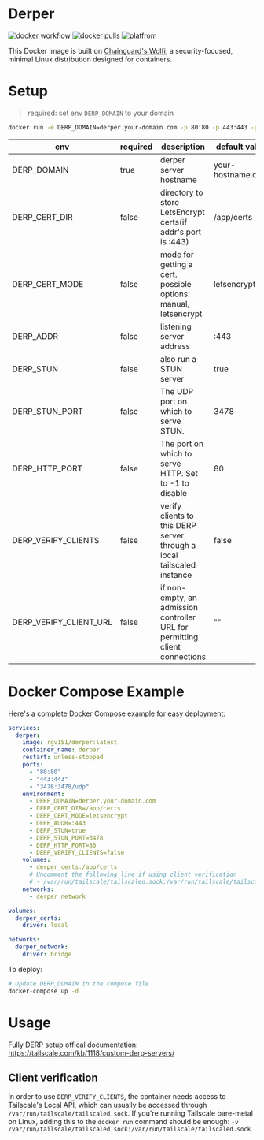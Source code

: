 # Derper

[![docker workflow](https://github.com/ba0f3/derper-docker/actions/workflows/docker-image.yml/badge.svg)](https://hub.docker.com/r/rgv151/derper)
[![docker pulls](https://img.shields.io/docker/pulls/rgv151/derper.svg?color=brightgreen)](https://hub.docker.com/r/rgv151/derper)
[![platfrom](https://img.shields.io/badge/platform-amd64%20%7C%20arm64-brightgreen)](https://hub.docker.com/r/rgv151/derper/tags)

This Docker image is built on [Chainguard's Wolfi](https://www.chainguard.dev/unchained/introducing-wolfi-the-first-linux-un-distro), a security-focused, minimal Linux distribution designed for containers.

# Setup

> required: set env `DERP_DOMAIN` to your domain

```bash
docker run -e DERP_DOMAIN=derper.your-domain.com -p 80:80 -p 443:443 -p 3478:3478/udp fredliang/derper
```

| env                    | required | description                                                                 | default value     |
| -------------------    | -------- | ----------------------------------------------------------------------      | ----------------- |
| DERP_DOMAIN            | true     | derper server hostname                                                      | your-hostname.com |
| DERP_CERT_DIR          | false    | directory to store LetsEncrypt certs(if addr's port is :443)                | /app/certs        |
| DERP_CERT_MODE         | false    | mode for getting a cert. possible options: manual, letsencrypt              | letsencrypt       |
| DERP_ADDR              | false    | listening server address                                                    | :443              |
| DERP_STUN              | false    | also run a STUN server                                                      | true              |
| DERP_STUN_PORT         | false    | The UDP port on which to serve STUN.                                        | 3478              |
| DERP_HTTP_PORT         | false    | The port on which to serve HTTP. Set to -1 to disable                       | 80                |
| DERP_VERIFY_CLIENTS    | false    | verify clients to this DERP server through a local tailscaled instance      | false             |
| DERP_VERIFY_CLIENT_URL | false    | if non-empty, an admission controller URL for permitting client connections | ""                |

# Docker Compose Example

Here's a complete Docker Compose example for easy deployment:

```yaml
services:
  derper:
    image: rgv151/derper:latest
    container_name: derper
    restart: unless-stopped
    ports:
      - "80:80"
      - "443:443"
      - "3478:3478/udp"
    environment:
      - DERP_DOMAIN=derper.your-domain.com
      - DERP_CERT_DIR=/app/certs
      - DERP_CERT_MODE=letsencrypt
      - DERP_ADDR=:443
      - DERP_STUN=true
      - DERP_STUN_PORT=3478
      - DERP_HTTP_PORT=80
      - DERP_VERIFY_CLIENTS=false
    volumes:
      - derper_certs:/app/certs
      # Uncomment the following line if using client verification
      # - /var/run/tailscale/tailscaled.sock:/var/run/tailscale/tailscaled.sock
    networks:
      - derper_network

volumes:
  derper_certs:
    driver: local

networks:
  derper_network:
    driver: bridge
```

To deploy:

```bash
# Update DERP_DOMAIN in the compose file
docker-compose up -d
```

# Usage

Fully DERP setup offical documentation: https://tailscale.com/kb/1118/custom-derp-servers/

## Client verification

In order to use `DERP_VERIFY_CLIENTS`, the container needs access to Tailscale's Local API, which can usually be accessed through `/var/run/tailscale/tailscaled.sock`. If you're running Tailscale bare-metal on Linux, adding this to the `docker run` command should be enough: `-v /var/run/tailscale/tailscaled.sock:/var/run/tailscale/tailscaled.sock`
